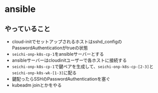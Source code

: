# ansible

## やっていること

 - cloud-initでセットアップされるホストはsshd_configのPasswordAuthenticationがtrueの状態
 - `seichi-onp-k8s-cp-1`をansibleサーバーとする
 - ansibleサーバーはcloudinitユーザーで各ホストに接続する
 - `seichi-onp-k8s-cp-1`で鍵ペアを生成して、`seichi-onp-k8s-cp-[2-3]`と`seichi-onp-k8s-wk-[1-3]`に配る
 - 鍵配ったらSSHのPasswordAuthenticationを塞ぐ
 - kubeadm joinとかをやる
